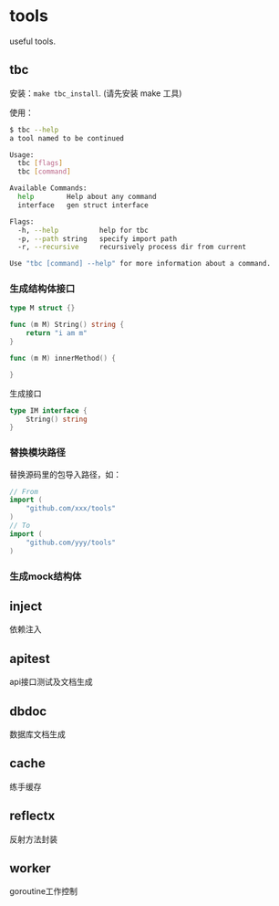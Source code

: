 # tools

useful tools.

## tbc

安装：`make tbc_install`. (请先安装 make 工具)

使用：

```sh
$ tbc --help
a tool named to be continued

Usage:
  tbc [flags]
  tbc [command]

Available Commands:
  help        Help about any command
  interface   gen struct interface

Flags:
  -h, --help          help for tbc
  -p, --path string   specify import path
  -r, --recursive     recursively process dir from current

Use "tbc [command] --help" for more information about a command.
```

### 生成结构体接口

```go
type M struct {}

func (m M) String() string {
    return "i am m"
}

func (m M) innerMethod() {

}
```

生成接口

```go
type IM interface {
    String() string
}
```

### 替换模块路径

替换源码里的包导入路径，如：

```go
// From
import (
    "github.com/xxx/tools"
)
// To
import (
    "github.com/yyy/tools"
)
```

### 生成mock结构体

## inject

依赖注入

## apitest

api接口测试及文档生成

## dbdoc

数据库文档生成

## cache

练手缓存

## reflectx

反射方法封装

## worker

goroutine工作控制
